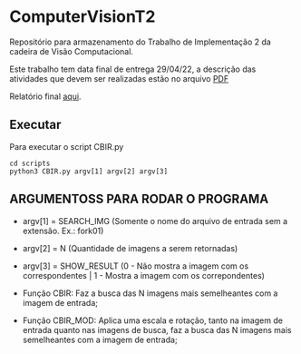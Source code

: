 # ComputerVisionT2
Repositório para armazenamento do Trabalho de Implementação 2 da cadeira de Visão Computacional.

Este trabalho tem data final de entrega 29/04/22, a descrição das atividades que devem ser realizadas estão no arquivo [PDF](visao_trabalho2.pdf)

Relatório final [aqui](Relatorio_CMP_197_Trabalho_2.pdf).

## Executar

Para executar o script CBIR.py

```
cd scripts
python3 CBIR.py argv[1] argv[2] argv[3]
```

## ARGUMENTOSS PARA RODAR O PROGRAMA
    
- argv[1] = SEARCH_IMG (Somente o nome do arquivo de entrada sem a extensão. Ex.: fork01)
- argv[2] = N (Quantidade de imagens a serem retornadas)
- argv[3] = SHOW_RESULT (0 - Não mostra a imagem com os correspondentes | 1 - Mostra a imagem com os correpondentes)

- Função CBIR: Faz a busca das N imagens mais semelheantes com a imagem de entrada;
- Função CBIR_MOD: Aplica uma escala e rotação, tanto na imagem de entrada quanto nas imagens de busca, faz a busca das N imagens mais semelheantes com a imagem de entrada;